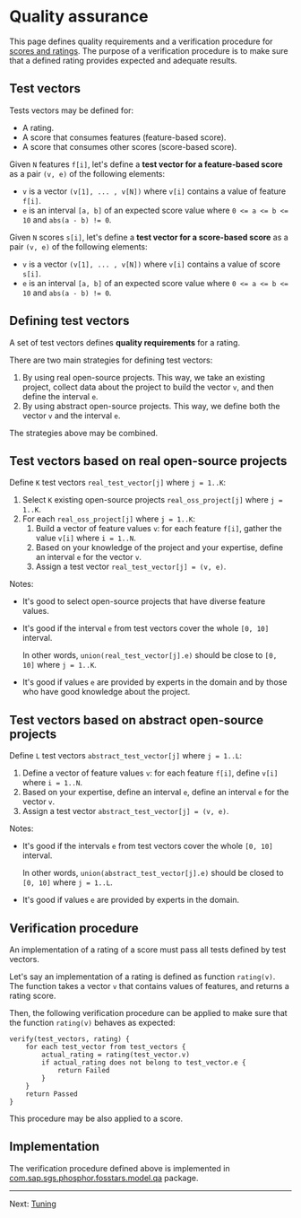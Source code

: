 # Quality assurance

This page defines quality requirements and a verification procedure for [scores and ratings](ratings.md).
The purpose of a verification procedure is to make sure that a defined rating
provides expected and adequate results.

## Test vectors

Tests vectors may be defined for:

*  A rating.
*  A score that consumes features (feature-based score).
*  A score that consumes other scores (score-based score).

Given `N` features `f[i]`, let's define a **test vector for a feature-based score**
as a pair `(v, e)` of the following elements:

*  `v` is a vector `(v[1], ... , v[N])` where `v[i]` contains a value of feature `f[i]`.
*  `e` is an interval `[a, b]` of an expected score value
    where `0 <= a <= b <= 10` and `abs(a - b) != 0`.

Given `N` scores `s[i]`, let's define a **test vector for a score-based score**
as a pair `(v, e)` of the following elements:

*  `v` is a vector `(v[1], ... , v[N])` where `v[i]` contains a value of score `s[i]`.
*  `e` is an interval `[a, b]` of an expected score value
    where `0 <= a <= b <= 10` and `abs(a - b) != 0`.

## Defining test vectors

A set of test vectors defines **quality requirements** for a rating.

There are two main strategies for defining test vectors:

1.  By using real open-source projects. This way, we take an existing project, collect data about the project
    to build the vector `v`, and then define the interval `e`.
1.  By using abstract open-source projects. This way, we define both the vector `v` and the interval `e`.

The strategies above may be combined.

## Test vectors based on real open-source projects

Define `K` test vectors `real_test_vector[j]` where `j = 1..K`:

1.  Select `K` existing open-source projects `real_oss_project[j]` where `j = 1..K`.
1.  For each `real_oss_project[j]` where `j = 1..K`:
    1.  Build a vector of feature values `v`: for each feature `f[i]`, gather the value `v[i]` where `i = 1..N`.
    1.  Based on your knowledge of the project and your expertise, define an interval `e` for the vector `v`.
    1.  Assign a test vector `real_test_vector[j] = (v, e)`.

Notes:

*  It's good to select open-source projects that have diverse feature values.
*  It's good if the interval `e` from test vectors cover the whole `[0, 10]` interval.

   In other words, `union(real_test_vector[j].e)` should be close to `[0, 10]` where `j = 1..K`.
*  It's good if values `e` are provided by experts in the domain and by those who have good knowledge about the project.

## Test vectors based on abstract open-source projects

Define `L` test vectors `abstract_test_vector[j]` where `j = 1..L`:

1.  Define a vector of feature values `v`: for each feature `f[i]`, define `v[i]` where `i = 1..N`.
1.  Based on your expertise, define an interval `e`, define an interval `e` for the vector `v`.
1.  Assign a test vector `abstract_test_vector[j] = (v, e)`.

Notes:

*  It's good if the intervals `e` from test vectors cover the whole `[0, 10]` interval.

   In other words, `union(abstract_test_vector[j].e)` should be closed to `[0, 10]` where `j = 1..L`.
*  It's good if values `e` are provided by experts in the domain.

## Verification procedure

An implementation of a rating of a score must pass all tests defined by test vectors.

Let's say an implementation of a rating is defined as function `rating(v)`.
The function takes a vector `v` that contains values of features, and returns a rating score.

Then, the following verification procedure can be applied to make sure that the function `rating(v)`
behaves as expected:

```
verify(test_vectors, rating) {
    for each test_vector from test_vectors {
        actual_rating = rating(test_vector.v)
        if actual_rating does not belong to test_vector.e {
            return Failed
        }
    }
    return Passed
}
```

This procedure may be also applied to a score.

## Implementation

The verification procedure defined above is implemented in
[com.sap.sgs.phosphor.fosstars.model.qa](https://github.com/SAP/fosstars-rating-core/tree/master/src/main/java/com/sap/sgs/phosphor/fosstars/model/qa) package.

---

Next: [Tuning](tuning.md)
